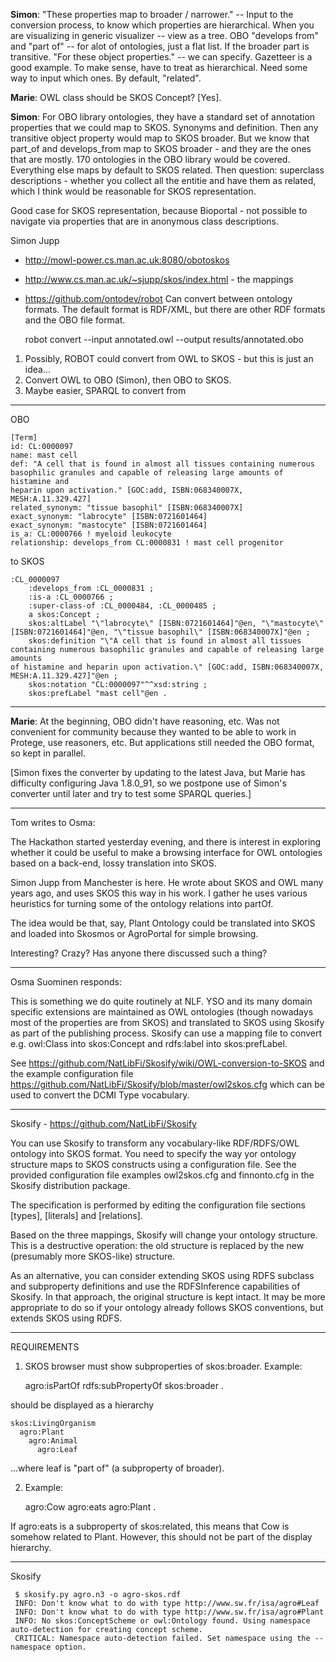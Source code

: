 __Simon__: "These properties map to broader / narrower." -- Input to the 
conversion process, to know which properties are hierarchical.  When you are
visualizing in generic visualizer -- view as a tree.  OBO "develops from" and 
"part of" -- for alot of ontologies, just a flat list.  If the broader part 
is transitive.  "For these object properties." -- we can specify.  Gazetteer is 
a good example.  To make sense, have to treat as hierarchical.  Need some way to 
input which ones.  By default, "related".  

__Marie__: OWL class should be SKOS Concept? [Yes].

__Simon__: For OBO library ontologies, they have a standard set of annotation 
properties that we could map to SKOS.  Synonyms and definition.  Then any 
transitive object property would map to SKOS broader.  But we know that part_of 
and develops_from map to SKOS broader - and they are the ones that are mostly.
170 ontologies in the OBO library would be covered.  Everything else maps by 
default to SKOS related.  Then question: superclass descriptions - whether you 
collect all the entitie and have them as related, which I think would be 
reasonable for SKOS representation.  

Good case for SKOS representation, because Bioportal - not possible to navigate 
via properties that are in anonymous class descriptions.

Simon Jupp
* http://mowl-power.cs.man.ac.uk:8080/obotoskos
* http://www.cs.man.ac.uk/~sjupp/skos/index.html - the mappings


* https://github.com/ontodev/robot
  Can convert between ontology formats.  The default format is RDF/XML, but 
  there are other RDF formats and the OBO file format.

    robot convert --input annotated.owl --output results/annotated.obo

1. Possibly, ROBOT could convert from OWL to SKOS - but this is just an 
   idea...
2. Convert OWL to OBO (Simon), then OBO to SKOS.
3. Maybe easier, SPARQL to convert from 

----------------------------------------------------------------------
OBO

    [Term]
    id: CL:0000097
    name: mast cell
    def: "A cell that is found in almost all tissues containing numerous basophilic granules and capable of releasing large amounts of histamine and
    heparin upon activation." [GOC:add, ISBN:068340007X, MESH:A.11.329.427]
    related_synonym: "tissue basophil" [ISBN:068340007X]
    exact_synonym: "labrocyte" [ISBN:0721601464]
    exact_synonym: "mastocyte" [ISBN:0721601464]
    is_a: CL:0000766 ! myeloid leukocyte
    relationship: develops_from CL:0000831 ! mast cell progenitor

to SKOS

    :CL_0000097
        :develops_from :CL_0000831 ;
        :is-a :CL_0000766 ;
        :super-class-of :CL_0000484, :CL_0000485 ;
        a skos:Concept ;
        skos:altLabel "\"labrocyte\" [ISBN:0721601464]"@en, "\"mastocyte\" [ISBN:0721601464]"@en, "\"tissue basophil\" [ISBN:068340007X]"@en ;
        skos:definition "\"A cell that is found in almost all tissues containing numerous basophilic granules and capable of releasing large amounts
    of histamine and heparin upon activation.\" [GOC:add, ISBN:068340007X, MESH:A.11.329.427]"@en ;
        skos:notation "CL:0000097"^^xsd:string ;
        skos:prefLabel "mast cell"@en .

----------------------------------------------------------------------

__Marie__: At the beginning, OBO didn't have reasoning, etc.   Was not convenient 
for community because they wanted to be able to work in Protege, use reasoners, etc.
But applications still needed the OBO format, so kept in parallel.

[Simon fixes the converter by updating to the latest Java, but Marie has
difficulty configuring Java 1.8.0_91, so we postpone use of Simon's converter 
until later and try to test some SPARQL queries.]

----------------------------------------------------------------------
Tom writes to Osma:

The Hackathon started yesterday evening, and there is interest in exploring
whether it could be useful to make a browsing interface for OWL ontologies
based on a back-end, lossy translation into SKOS.

Simon Jupp from Manchester is here.  He wrote about SKOS and OWL many years
ago, and uses SKOS this way in his work.  I gather he uses various heuristics
for turning some of the ontology relations into partOf.

The idea would be that, say, Plant Ontology could be translated into SKOS and
loaded into Skosmos or AgroPortal for simple browsing.

Interesting? Crazy?  Has anyone there discussed such a thing?

----------------------------------------------------------------------
Osma Suominen responds:

This is something we do quite routinely at NLF. YSO and its many domain
specific extensions are maintained as OWL ontologies (though nowadays most of
the properties are from SKOS) and translated to SKOS using Skosify as part of
the publishing process. Skosify can use a mapping file to convert e.g.
owl:Class into skos:Concept and rdfs:label into skos:prefLabel.

See https://github.com/NatLibFi/Skosify/wiki/OWL-conversion-to-SKOS
and the example configuration file
https://github.com/NatLibFi/Skosify/blob/master/owl2skos.cfg
which can be used to convert the DCMI Type vocabulary.

----------------------------------------------------------------------
Skosify - https://github.com/NatLibFi/Skosify

You can use Skosify to transform any vocabulary-like RDF/RDFS/OWL ontology into
SKOS format. You need to specify the way yor ontology structure maps to SKOS
constructs using a configuration file. See the provided configuration file
examples owl2skos.cfg and finnonto.cfg in the Skosify distribution package.

The specification is performed by editing the configuration file sections
[types], [literals] and [relations].

Based on the three mappings, Skosify will change your ontology structure. This
is a destructive operation: the old structure is replaced by the new
(presumably more SKOS-like) structure.

As an alternative, you can consider extending SKOS using RDFS subclass and
subproperty definitions and use the RDFSInference capabilities of Skosify. In
that approach, the original structure is kept intact. It may be more
appropriate to do so if your ontology already follows SKOS conventions, but
extends SKOS using RDFS.

----------------------------------------------------------------------

REQUIREMENTS
1. SKOS browser must show subproperties of skos:broader.  Example:

    agro:isPartOf 
        rdfs:subPropertyOf skos:broader .
   
should be displayed as a hierarchy

    skos:LivingOrganism
      agro:Plant
        agro:Animal
          agro:Leaf

...where leaf is "part of" (a subproperty of broader).

2. Example:

    agro:Cow
      agro:eats  agro:Plant .

If agro:eats is a subproperty of skos:related, this means that Cow is 
somehow related to Plant.  However, this should not be part of the 
display hierarchy.

----------------------------------------------------------------------
Skosify

     $ skosify.py agro.n3 -o agro-skos.rdf
     INFO: Don't know what to do with type http://www.sw.fr/isa/agro#Leaf
     INFO: Don't know what to do with type http://www.sw.fr/isa/agro#Plant
     INFO: No skos:ConceptScheme or owl:Ontology found. Using namespace auto-detection for creating concept scheme.
     CRITICAL: Namespace auto-detection failed. Set namespace using the --namespace option.

